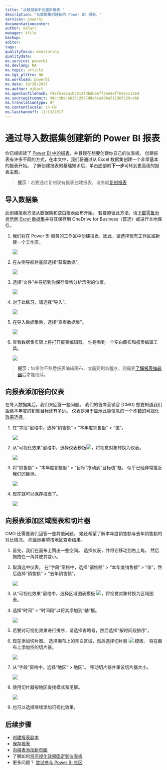 ```yaml
---
title: "从数据集中创建新报表 "
description: "从数据集创建新的 Power BI 报表。"
services: powerbi
documentationcenter: 
author: mihart
manager: kfile
backup: 
editor: 
tags: 
qualityfocus: monitoring
qualitydate: 
ms.service: powerbi
ms.devlang: NA
ms.topic: article
ms.tgt_pltfrm: NA
ms.workload: powerbi
ms.date: 10/28/2017
ms.author: mihart
ms.openlocfilehash: f4afb1eaa1b3012fdbdb0eff35e9eff695cc32e4
ms.sourcegitcommit: 99cc3b9cb615c2957dde6ca908a51238f129cebb
ms.translationtype: HT
ms.contentlocale: zh-CN
ms.lasthandoff: 11/13/2017
---
```

# <a name="create-a-new-power-bi-report-by-importing-a-dataset"></a>通过导入数据集创建新的 Power BI 报表
你已经阅读了 [Power BI 中的报表](service-reports.md)，并且现在想要创建你自己的仪表板。 创建报表有许多不同的方式，在本文中，我们将通过从 Excel 数据集创建一个非常基本的报表开始。 了解创建报表的基础知识后，单击底部的**下一步**可转到更高级的报表主题。  

> **提示**：若要通过复制现有报表创建报表，请参阅[复制报表](power-bi-report-copy.md)
> 
> 

## <a name="import-the-dataset"></a>导入数据集
此创建报表方法从数据集和空白报表画布开始。 若要遵循此方法，请[下载零售分析示例 Excel 数据集](http://go.microsoft.com/fwlink/?LinkId=529778)并将其保存到 OneDrive for Business（首选）或进行本地保存。

1. 我们将在 Power BI 服务的工作区中创建报表，因此，请选择现有工作区或新建一个工作区。
   
   ![](media/service-report-create-new/power-bi-workspaces2.png)
2. 在左侧导航栏底部选择“获取数据”。
   
   ![](media/service-report-create-new/power-bi-get-data3.png)
3. 选择“文件”并导航到你保存零售分析示例的位置。
   
    ![](media/service-report-create-new/power-bi-select-files.png)
4. 对于此练习，请选择“导入”。
   
   ![](media/service-report-create-new/power-bi-import.png)
5. 在导入数据集后，选择“查看数据集”。
   
   ![](media/service-report-create-new/power-bi-view-dataset.png)
6. 查看数据集实际上将打开报表编辑器。  你将看到一个空白画布和报表编辑工具。
   
   ![](media/service-report-create-new/power-bi-blank-report.png)

> **提示**：如果你不熟悉报表编辑画布，或需要刷新程序，则需要[了解报表编辑器](service-the-report-editor-take-a-tour.md)后才能继续。
> 
> 

## <a name="add-a-radial-gauge-to-the-report"></a>向报表添加径向仪表
在导入数据集后，我们来回答一些问题。  我们的首席营销官 (CMO) 想要知道我们距离本年度的销售目标还有多远。 仪表是用于显示此类信息的一个[不错的可视化效果选择](power-bi-report-visualizations.md)。

1. 在“字段”窗格中，选择“销售额” > “本年度销售额” > “值”。
   
    ![](media/service-report-create-new/power-bi-report-step1.png)
2. 从“可视化效果”窗格中，选择仪表模板![](media/service-report-create-new/powerbi-gauge-icon.png)，将视觉对象转换为仪表。
   
    ![](media/service-report-create-new/power-bi-report-step2.png)
3. 将“销售额” > “本年度销售额” > “目标”拖动到“目标值”框。 似乎已经非常接近我们的目标。
   
    ![](media/service-report-create-new/power-bi-report-step3.png)
4. 现在就可以[保存报表](service-report-save.md)了。
   
   ![](media/service-report-create-new/powerbi-save.png)

## <a name="add-an-area-chart-and-slicer-to-the-report"></a>向报表添加区域图表和切片器
CMO 还需要我们回答一些其他问题。 她还希望了解本年度销售额与去年销售额的对比情况。 而且她希望按地区查看结果。

1. 首先，我们在画布上腾出一些空间。 选择仪表，并将它移动到右上角。 然后拖拽任一角并使其变小。
2. 取消选中仪表。 在“字段”窗格中，选择“销售额” > “本年度销售额” > “值”，然后选择“销售额” > “去年销售额”。
   
    ![](media/service-report-create-new/power-bi-report-step4.png)
3. 从“可视化效果”窗格中，选择区域图表模板 ![](media/service-report-create-new/power-bi-areachart-icon.png)，将视觉对象转换为区域图表。
4. 选择“时间” > “时间段”以将其添加到“轴”框。
   
    ![](media/service-report-create-new/power-bi-report-step5.png)
5. 若要对可视化效果进行排序，请选择省略号，然后选择“按时间段排序”。
6. 现在添加切片器。 选择画布上的空白区域，然后选择切片器 ![](media/service-report-create-new/power-bi-slicer-icon.png) 模板。 将在画布上添加空的切片器。
   
    ![](media/service-report-create-new/power-bi-report-step6.png)    
7. 从“字段”窗格中，选择“地区” > 地区”。 移动切片器并重设切片器大小。
   
    ![](media/service-report-create-new/power-bi-report-step7.png)  
8. 使用切片器按地区查找模式和见解。
   
   ![](media/service-report-create-new/power-bi-slicer-video2.gif)  
9. 也可以选择继续添加可视化效果。

## <a name="next-steps"></a>后续步骤
* [创建报表副本](power-bi-report-copy.md)
* [保存报表](service-report-save.md)    
* [向报表添加新页面](power-bi-report-add-page.md)  
* 了解如何[将可视化效果固定到仪表板](service-dashboard-pin-tile-from-report.md)    
* 更多问题？ [尝试参与 Power BI 社区](http://community.powerbi.com/)

